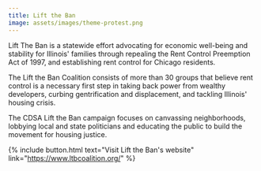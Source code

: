 ```yaml
---
title: Lift the Ban
image: assets/images/theme-protest.png
---
```


Lift The Ban is a statewide effort advocating for economic well-being and stability for Illinois' families through repealing the Rent Control Preemption Act of 1997, and establishing rent control for Chicago residents.

The Lift the Ban Coalition consists of more than 30 groups that believe rent control is a necessary first step in taking back power from wealthy developers, curbing gentrification and displacement, and tackling Illinois' housing crisis.

The CDSA Lift the Ban campaign focuses on canvassing neighborhoods, lobbying local and state politicians and educating the public to build the movement for housing justice.

{% include button.html text="Visit Lift the Ban's website" link="https://www.ltbcoalition.org/" %}
